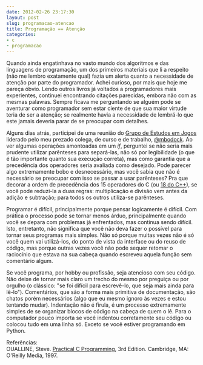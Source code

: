 ```yaml
---
date: 2012-02-26 23:17:30
layout: post
slug: programacao-atencao
title: Programação == Atenção
categories:
- c
- programacao
---
```


Quando ainda engatinhava no vasto mundo dos algoritmos e das linguagens de programação, um dos primeiros materiais que li a respeito (não me lembro exatamente qual) fazia um alerta quanto a necessidade de atenção por parte do programador. Achei curioso, por mais que hoje me pareça óbvio. Lendo outros livros já voltados a programadores mais experientes, continuei encontrando citações parecidas, embora não com as mesmas palavras. Sempre ficava me perguntando se alguém pode se aventurar como programador sem estar ciente de que sua maior virtude teria de ser a atenção; se realmente havia a necessidade de lembrá-lo que este jamais deveria parar de se preocupar com detalhes.

Alguns dias atrás, participei de uma reunião do [Grupo de Estudos em Jogos](http://games.geaed.org/) liderado pelo meu prezado colega, de curso e de trabalho, [@mbodock](http://twitter.com/mbodock). Ao ver algumas operações amontoadas em um _if_, perguntei se não seria mais prudente utilizar parênteses para separá-las, não só por legibilidade (o que é tão importante quanto sua execução correta), mas como garantia que a precedência dos operadores seria avaliada como desejado. Pode parecer algo extremamente bobo e desnecessário, mas você sabia que não é necessário se preocupar com isso se passar a usar parênteses? Pra que decorar a ordem de precedência dos 15 operadores do C (ou [18 do C++](http://www.cplusplus.com/doc/tutorial/operators/)), se você pode reduzi-la a duas regras: multiplicação e divisão vem antes da adição e subtração; para todos os outros utiliza-se parênteses.

Programar é difícil, principalmente porque pensar logicamente é difícil. Com prática o processo pode se tornar menos árduo, principalmente quando você se depara com problemas já enfrentados, mas continua sendo difícil. Isto, entretanto, não significa que você não deva fazer o possível para tornar seus programas mais simples. Não só porque muitas vezes não é só você quem vai utilizá-los, do ponto de vista da interface ou do reuso de código, mas porque outras vezes você não pode sequer retomar o raciocínio que estava na sua cabeça quando escreveu aquela função sem comentário algum.

Se você programa, por hobby ou profissão, seja atencioso com seu código. Não deixe de tornar mais claro um trecho do mesmo por preguiça ou por orgulho (o clássico: "se foi difícil para escrevê-lo, que seja mais ainda para lê-lo"). Comentários, que são a forma mais primitiva de documentação, são chatos porém necessários (algo que eu mesmo ignoro às vezes e estou tentando mudar). Indentação não é firula, é um processo extremamente simples de se organizar blocos de código na cabeça de quem o lê. Para o computador pouco importa se você indentou corretamente seu código ou colocou tudo em uma linha só. Exceto se você estiver programando em Python.

Referências:  
OUALLINE, Steve. [Practical C Programming](http://shop.oreilly.com/product/9781565923065.do), 3rd Edition. Cambridge, MA: O'Reilly Media, 1997.
